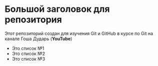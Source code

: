 # Большой заголовок для репозитория

Этот репозиторий создан для изучения Git и GitHub в курсе по Git на канале Гоша Дударь (**YouTube**)

- Это список №1
- Это список №2
- Это список №3
